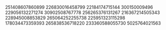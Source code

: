 251408607860899
226830016458799
22184174715144
300150009496
229056132271274
30902508767778
256265376131267
216367214505343
228945008853829
265064252255738
225951323115298
178034473359393
265838536718220
233360588055730
5025764021563
